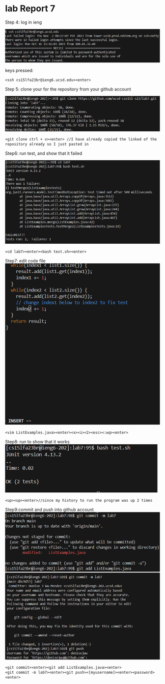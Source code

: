 lab Report 7 
================
Step 4: log in ieng

![Image](labReport7/step4.png)

keys pressed: 

~~~
<ssh cs15lfa23br@ieng6.ucsd.edu><enter>
~~~
Step 5: clone your for the repository from your github account

![Image](labReport7/step5.png)

~~~
<git clone ctrl + v><enter> //I have already copied the linked of the repository already so I just pasted in
~~~

Step6: run test, and show that it failed

![Image](labReport7/step6.png)

~~~
<cd lab7><enter><bash test.sh><enter>
~~~
Step7: edit code file
![Image](labReport7/step7.png)

~~~
<vim ListExamples.java><enter><x><i><2><esc><:wq><enter>
~~~
Step8: run to show that it works
![Image](labReport7/step8.png)

~~~
<up><up><enter>//since my history to run the program was up 2 times
~~~
Step9:commit and push into github account
![Image](labReport7/step9p1.png)
![Image](labReport7/step9p2.png)

~~~
<git commit><enter><git add ListExamples.java><enter>
<git commit -m lab7><enter><git push><[myusername]><enter><password><enter>
~~~
